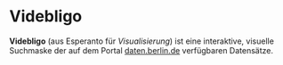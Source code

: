 # Videbligo

**Videbligo** (aus Esperanto für *Visualisierung*) ist eine interaktive, visuelle Suchmaske der auf dem Portal [daten.berlin.de](http://daten.berlin.de) verfügbaren Datensätze.
